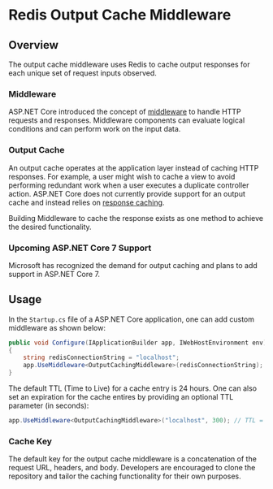 # Redis Output Cache Middleware

## Overview 
The output cache middleware uses Redis to cache output responses for each unique set of request inputs observed.

### Middleware 
ASP.NET Core introduced the concept of [middleware](https://docs.microsoft.com/aspnet/core/fundamentals/middleware) to handle HTTP requests and responses. Middleware components can evaluate logical conditions and can perform work on the input data. 

### Output Cache 
An output cache operates at the application layer instead of caching HTTP responses. For example, a user might wish to cache a view to avoid performing redundant work when a user executes a duplicate controller action. ASP.NET Core does not currently provide support for an output cache and instead relies on [response caching](https://docs.microsoft.com/aspnet/core/performance/caching/response).

Building Middleware to cache the response exists as one method to achieve the desired functionality.  

### Upcoming ASP.NET Core 7 Support 
Microsoft has recognized the demand for output caching and plans to add support in ASP.NET Core 7. 

## Usage 
In the `Startup.cs` file of a ASP.NET Core application, one can add custom middleware as shown below:

```csharp
public void Configure(IApplicationBuilder app, IWebHostEnvironment env)
{
    string redisConnectionString = "localhost";
    app.UseMiddleware<OutputCachingMiddleware>(redisConnectionString);
}
```

The default TTL (Time to Live) for a cache entry is 24 hours. One can also set an expiration for the cache entires by providing an optional TTL parameter (in seconds):

```csharp
app.UseMiddleware<OutputCachingMiddleware>("localhost", 300); // TTL = 300 seconds
```

### Cache Key
The default key for the output cache middleware is a concatenation of the request URL, headers, and body. Developers are encouraged to clone the repository and tailor the caching functionality for their own purposes. 